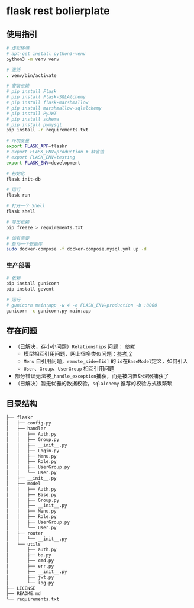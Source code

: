 # flask rest bolierplate

## 使用指引

```sh
# 虚拟环境
# apt-get install python3-venv
python3 -m venv venv

# 激活
. venv/bin/activate

# 安装依赖
# pip install Flask
# pip install Flask-SQLAlchemy
# pip install flask-marshmallow
# pip install marshmallow-sqlalchemy
# pip install PyJWT
# pip install schema
# pip install pymysql
pip install -r requirements.txt

# 环境变量
export FLASK_APP=flaskr
# export FLASK_ENV=production # 缺省值
# export FLASK_ENV=testing
export FLASK_ENV=development

# 初始化
flask init-db

# 运行
flask run

# 打开一个 Shell
flask shell

# 导出依赖
pip freeze > requirements.txt

# 如有需要
# 启动一个数据库
sudo docker-compose -f docker-compose.mysql.yml up -d
```

### 生产部署

```sh
# 依赖
pip install gunicorn
pip install gevent

# 运行
# gunicorn main:app -w 4 -e FLASK_ENV=production -b :8000
gunicorn -c gunicorn.py main:app
```

## 存在问题

- （已解决，存小小问题）`Relationships` 问题： [参考](https://docs.sqlalchemy.org/en/13/orm/basic_relationships.html)
  - 模型相互引用问题，网上很多类似问题：[参考](https://stackoverflow.com/questions/34421205/sqlalchemy-model-circular-import/34503823),[2](https://stackoverflow.com/questions/58095513/flask-sqlalchemy-relationship-error-name-classname-is-not-defined-using-diff)
  - `Menu` 自引用问题，`remote_side=[id]` 的 `id`在`BaseModel`定义，如何引入
  - `User`、`Group`、`UserGroup` 相互引用问题
- 部分错误无法被`_handle_exception`捕获，而是被内置处理器捕获了
- （已解决）暂无优雅的数据校验，`sqlalchemy` 推荐的校验方式很繁琐

## 目录结构

```sh
├── flaskr
│   ├── config.py
│   ├── handler
│   │   ├── Auth.py
│   │   ├── Group.py
│   │   ├── __init__.py
│   │   ├── Login.py
│   │   ├── Menu.py
│   │   ├── Role.py
│   │   ├── UserGroup.py
│   │   └── User.py
│   ├── __init__.py
│   ├── model
│   │   ├── Auth.py
│   │   ├── Base.py
│   │   ├── Group.py
│   │   ├── __init__.py
│   │   ├── Menu.py
│   │   ├── Role.py
│   │   ├── UserGroup.py
│   │   └── User.py
│   ├── router
│   │   └── __init__.py
│   └── utils
│       ├── auth.py
│       ├── bp.py
│       ├── cmd.py
│       ├── err.py
│       ├── __init__.py
│       ├── jwt.py
│       └── log.py
├── LICENSE
├── README.md
└── requirements.txt
```

